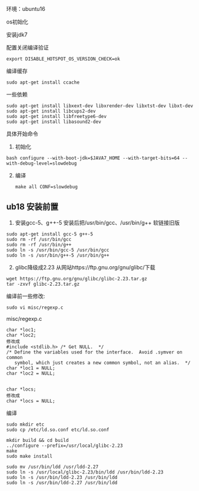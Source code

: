 环境：ubuntu16

os初始化

安装jdk7


配置关闭编译验证
```
export DISABLE_HOTSPOT_OS_VERSION_CHECK=ok
```

编译缓存
```
sudo apt-get install ccache
```
一些依赖

```
sudo apt-get install libxext-dev libxrender-dev libxtst-dev libxt-dev
sudo apt-get install libcups2-dev
sudo apt-get install libfreetype6-dev
sudo apt-get install libasound2-dev
```

具体开始命令
1. 初始化
  ```shell
  bash configure --with-boot-jdk=$JAVA7_HOME --with-target-bits=64 --with-debug-level=slowdebug
  ```
2. 编译
   ```shell
   make all CONF=slowdebug
   ```
## ub18 安装前置
1. 安装gcc-5、g++-5 
安装后把/usr/bin/gcc、/usr/bin/g++ 软链接旧版
```
sudo apt-get install gcc-5 g++-5
sudo rm -rf /usr/bin/gcc
sudo rm -rf /usr/bin/g++
sudo ln -s /usr/bin/gcc-5 /usr/bin/gcc
sudo ln -s /usr/bin/g++-5 /usr/bin/g++
```

2. glibc降级成2.23
从网站https://ftp.gnu.org/gnu/glibc/下载
```
wget https://ftp.gnu.org/gnu/glibc/glibc-2.23.tar.gz
tar -zxvf glibc-2.23.tar.gz
```
编译前一些修改:
```
sudo vi misc/regexp.c
```

misc/regexp.c
```
char *loc1;
char *loc2;
修改成
#include <stdlib.h>	/* Get NULL.  */
/* Define the variables used for the interface.  Avoid .symver on common
   symbol, which just creates a new common symbol, not an alias.  */
char *loc1 = NULL;
char *loc2 = NULL;


char *locs;
修改成
char *locs = NULL;
```

编译
```
sudo mkdir etc
sudo cp /etc/ld.so.conf etc/ld.so.conf

mkdir build && cd build
../configure --prefix=/usr/local/glibc-2.23
make
sudo make install

sudo mv /usr/bin/ldd /usr/ldd-2.27
sudo ln -s /usr/local/glibc-2.23/bin/ldd /usr/bin/ldd-2.23
sudo ln -s /usr/bin/ldd-2.23 /usr/bin/ldd
sudo ln -s /usr/bin/ldd-2.27 /usr/bin/ldd
```
